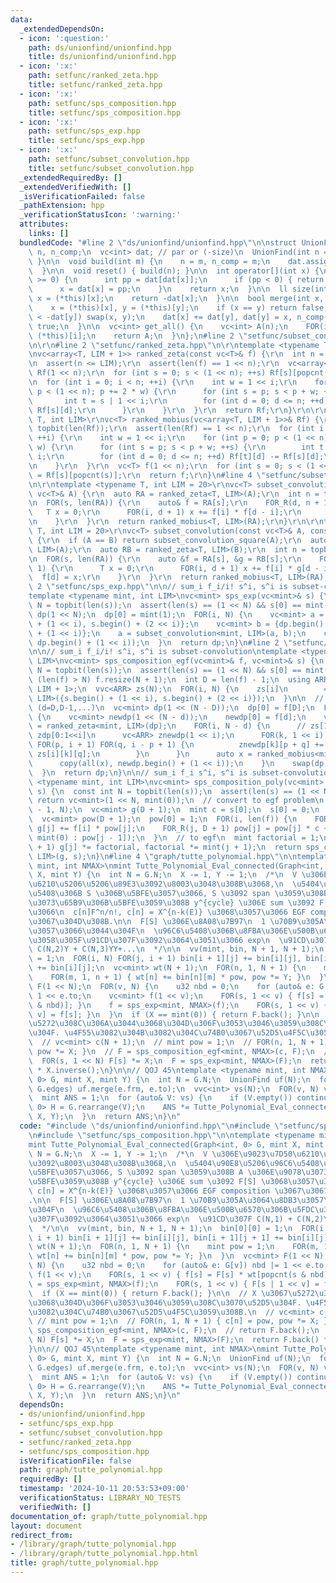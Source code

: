 ```yaml
---
data:
  _extendedDependsOn:
  - icon: ':question:'
    path: ds/unionfind/unionfind.hpp
    title: ds/unionfind/unionfind.hpp
  - icon: ':x:'
    path: setfunc/ranked_zeta.hpp
    title: setfunc/ranked_zeta.hpp
  - icon: ':x:'
    path: setfunc/sps_composition.hpp
    title: setfunc/sps_composition.hpp
  - icon: ':x:'
    path: setfunc/sps_exp.hpp
    title: setfunc/sps_exp.hpp
  - icon: ':x:'
    path: setfunc/subset_convolution.hpp
    title: setfunc/subset_convolution.hpp
  _extendedRequiredBy: []
  _extendedVerifiedWith: []
  _isVerificationFailed: false
  _pathExtension: hpp
  _verificationStatusIcon: ':warning:'
  attributes:
    links: []
  bundledCode: "#line 2 \"ds/unionfind/unionfind.hpp\"\n\nstruct UnionFind {\n  int\
    \ n, n_comp;\n  vc<int> dat; // par or (-size)\n  UnionFind(int n = 0) { build(n);\
    \ }\n\n  void build(int m) {\n    n = m, n_comp = m;\n    dat.assign(n, -1);\n\
    \  }\n\n  void reset() { build(n); }\n\n  int operator[](int x) {\n    while (dat[x]\
    \ >= 0) {\n      int pp = dat[dat[x]];\n      if (pp < 0) { return dat[x]; }\n\
    \      x = dat[x] = pp;\n    }\n    return x;\n  }\n\n  ll size(int x) {\n   \
    \ x = (*this)[x];\n    return -dat[x];\n  }\n\n  bool merge(int x, int y) {\n\
    \    x = (*this)[x], y = (*this)[y];\n    if (x == y) return false;\n    if (-dat[x]\
    \ < -dat[y]) swap(x, y);\n    dat[x] += dat[y], dat[y] = x, n_comp--;\n    return\
    \ true;\n  }\n\n  vc<int> get_all() {\n    vc<int> A(n);\n    FOR(i, n) A[i] =\
    \ (*this)[i];\n    return A;\n  }\n};\n#line 2 \"setfunc/subset_convolution.hpp\"\
    \n\r\n#line 2 \"setfunc/ranked_zeta.hpp\"\n\r\ntemplate <typename T, int LIM>\r\
    \nvc<array<T, LIM + 1>> ranked_zeta(const vc<T>& f) {\r\n  int n = topbit(len(f));\r\
    \n  assert(n <= LIM);\r\n  assert(len(f) == 1 << n);\r\n  vc<array<T, LIM + 1>>\
    \ Rf(1 << n);\r\n  for (int s = 0; s < (1 << n); ++s) Rf[s][popcnt(s)] = f[s];\r\
    \n  for (int i = 0; i < n; ++i) {\r\n    int w = 1 << i;\r\n    for (int p = 0;\
    \ p < (1 << n); p += 2 * w) {\r\n      for (int s = p; s < p + w; ++s) {\r\n \
    \       int t = s | 1 << i;\r\n        for (int d = 0; d <= n; ++d) Rf[t][d] +=\
    \ Rf[s][d];\r\n      }\r\n    }\r\n  }\r\n  return Rf;\r\n}\r\n\r\ntemplate <typename\
    \ T, int LIM>\r\nvc<T> ranked_mobius(vc<array<T, LIM + 1>>& Rf) {\r\n  int n =\
    \ topbit(len(Rf));\r\n  assert(len(Rf) == 1 << n);\r\n  for (int i = 0; i < n;\
    \ ++i) {\r\n    int w = 1 << i;\r\n    for (int p = 0; p < (1 << n); p += 2 *\
    \ w) {\r\n      for (int s = p; s < p + w; ++s) {\r\n        int t = s | 1 <<\
    \ i;\r\n        for (int d = 0; d <= n; ++d) Rf[t][d] -= Rf[s][d];\r\n      }\r\
    \n    }\r\n  }\r\n  vc<T> f(1 << n);\r\n  for (int s = 0; s < (1 << n); ++s) f[s]\
    \ = Rf[s][popcnt(s)];\r\n  return f;\r\n}\n#line 4 \"setfunc/subset_convolution.hpp\"\
    \n\r\ntemplate <typename T, int LIM = 20>\r\nvc<T> subset_convolution_square(const\
    \ vc<T>& A) {\r\n  auto RA = ranked_zeta<T, LIM>(A);\r\n  int n = topbit(len(RA));\r\
    \n  FOR(s, len(RA)) {\r\n    auto& f = RA[s];\r\n    FOR_R(d, n + 1) {\r\n   \
    \   T x = 0;\r\n      FOR(i, d + 1) x += f[i] * f[d - i];\r\n      f[d] = x;\r\
    \n    }\r\n  }\r\n  return ranked_mobius<T, LIM>(RA);\r\n}\r\n\r\ntemplate <typename\
    \ T, int LIM = 20>\r\nvc<T> subset_convolution(const vc<T>& A, const vc<T>& B)\
    \ {\r\n  if (A == B) return subset_convolution_square(A);\r\n  auto RA = ranked_zeta<T,\
    \ LIM>(A);\r\n  auto RB = ranked_zeta<T, LIM>(B);\r\n  int n = topbit(len(RA));\r\
    \n  FOR(s, len(RA)) {\r\n    auto &f = RA[s], &g = RB[s];\r\n    FOR_R(d, n +\
    \ 1) {\r\n      T x = 0;\r\n      FOR(i, d + 1) x += f[i] * g[d - i];\r\n    \
    \  f[d] = x;\r\n    }\r\n  }\r\n  return ranked_mobius<T, LIM>(RA);\r\n}\r\n#line\
    \ 2 \"setfunc/sps_exp.hpp\"\n\n// sum_i f_i/i! s^i, s^i is subset-convolution\n\
    template <typename mint, int LIM>\nvc<mint> sps_exp(vc<mint>& s) {\n  const int\
    \ N = topbit(len(s));\n  assert(len(s) == (1 << N) && s[0] == mint(0));\n  vc<mint>\
    \ dp(1 << N);\n  dp[0] = mint(1);\n  FOR(i, N) {\n    vc<mint> a = {s.begin()\
    \ + (1 << i), s.begin() + (2 << i)};\n    vc<mint> b = {dp.begin(), dp.begin()\
    \ + (1 << i)};\n    a = subset_convolution<mint, LIM>(a, b);\n    copy(all(a),\
    \ dp.begin() + (1 << i));\n  }\n  return dp;\n}\n#line 2 \"setfunc/sps_composition.hpp\"\
    \n\n// sum_i f_i/i! s^i, s^i is subset-convolution\ntemplate <typename mint, int\
    \ LIM>\nvc<mint> sps_composition_egf(vc<mint>& f, vc<mint>& s) {\n  const int\
    \ N = topbit(len(s));\n  assert(len(s) == (1 << N) && s[0] == mint(0));\n  if\
    \ (len(f) > N) f.resize(N + 1);\n  int D = len(f) - 1;\n  using ARR = array<mint,\
    \ LIM + 1>;\n  vvc<ARR> zs(N);\n  FOR(i, N) {\n    zs[i]\n        = ranked_zeta<mint,\
    \ LIM>({s.begin() + (1 << i), s.begin() + (2 << i)});\n  }\n\n  // dp : (d/dt)^df(s)\
    \ (d=D,D-1,...)\n  vc<mint> dp(1 << (N - D));\n  dp[0] = f[D];\n  FOR_R(d, D)\
    \ {\n    vc<mint> newdp(1 << (N - d));\n    newdp[0] = f[d];\n    vc<ARR> zdp\
    \ = ranked_zeta<mint, LIM>(dp);\n    FOR(i, N - d) {\n      // zs[1<<i:2<<i],\
    \ zdp[0:1<<i]\n      vc<ARR> znewdp(1 << i);\n      FOR(k, 1 << i) {\n       \
    \ FOR(p, i + 1) FOR(q, i - p + 1) {\n          znewdp[k][p + q] += zdp[k][p] *\
    \ zs[i][k][q];\n        }\n      }\n      auto x = ranked_mobius<mint, LIM>(znewdp);\n\
    \      copy(all(x), newdp.begin() + (1 << i));\n    }\n    swap(dp, newdp);\n\
    \  }\n  return dp;\n}\n\n// sum_i f_i s^i, s^i is subset-convolution\ntemplate\
    \ <typename mint, int LIM>\nvc<mint> sps_composition_poly(vc<mint> f, vc<mint>\
    \ s) {\n  const int N = topbit(len(s));\n  assert(len(s) == (1 << N));\n  if (f.empty())\
    \ return vc<mint>(1 << N, mint(0));\n  // convert to egf problem\n  int D = min<int>(len(f)\
    \ - 1, N);\n  vc<mint> g(D + 1);\n  mint c = s[0];\n  s[0] = 0;\n  // (x+c)^i\n\
    \  vc<mint> pow(D + 1);\n  pow[0] = 1;\n  FOR(i, len(f)) {\n    FOR(j, D + 1)\
    \ g[j] += f[i] * pow[j];\n    FOR_R(j, D + 1) pow[j] = pow[j] * c + (j == 0 ?\
    \ mint(0) : pow[j - 1]);\n  }\n  // to egf\n  mint factorial = 1;\n  FOR(j, D\
    \ + 1) g[j] *= factorial, factorial *= mint(j + 1);\n  return sps_composition_egf<mint,\
    \ LIM>(g, s);\n}\n#line 4 \"graph/tutte_polynomial.hpp\"\n\ntemplate <typename\
    \ mint, int NMAX>\nmint Tutte_Polynomial_Eval_connected(Graph<int, 0> G, mint\
    \ X, mint Y) {\n  int N = G.N;\n  X -= 1, Y -= 1;\n  /*\n  V \u306E\u9023\u7D50\
    \u6210\u5206\u5206\u89E3\u3092\u8003\u3048\u308B\u3068,\n  \u5404\u90E8\u5206\u96C6\
    \u5408\u306B S \u306B\u5BFE\u3057\u3066, S \u3092 span \u3059\u308B A \u306E\u9078\
    \u3073\u65B9\u306B\u5BFE\u3059\u308B y^{cycle} \u306E sum \u3092 F[S] \u3068\u3057\
    \u3066\n  c[n]F^n/n!, c[n] = X^{n-k(E)} \u3068\u3057\u3066 EGF composition \u3067\
    \u3067\u304D\u308B.\n\n  F[S] \u306E\u8A08\u7B97\n  1 \u70B9\u305A\u3064\u8DB3\
    \u3057\u3066\u3044\u304F\n  \u96C6\u5408\u306B\u8FBA\u306E\u500B\u6570\u306B\u5FDC\
    \u3058\u305F\u91CD\u307F\u3092\u3064\u3051\u3066 exp\n  \u91CD\u307F C(N,1) +\
    \ C(N,2)Y + C(N,3)YY+...\n  */\n\n  vv(mint, bin, N + 1, N + 1);\n  bin[0][0]\
    \ = 1;\n  FOR(i, N) FOR(j, i + 1) bin[i + 1][j] += bin[i][j], bin[i + 1][j + 1]\
    \ += bin[i][j];\n  vc<mint> wt(N + 1);\n  FOR(n, 1, N + 1) {\n    mint pow = 1;\n\
    \    FOR(m, 1, n + 1) { wt[n] += bin[n][m] * pow, pow *= Y; }\n  }\n  vc<mint>\
    \ F(1 << N);\n  FOR(v, N) {\n    u32 nbd = 0;\n    for (auto& e: G[v]) nbd |=\
    \ 1 << e.to;\n    vc<mint> f(1 << v);\n    FOR(s, 1 << v) { f[s] = F[s] * wt[popcnt(s\
    \ & nbd)]; }\n    f = sps_exp<mint, NMAX>(f);\n    FOR(s, 1 << v) { F[s | 1 <<\
    \ v] = f[s]; }\n  }\n  if (X == mint(0)) { return F.back(); }\n\n  // X \u3067\
    \u5272\u308C\u306A\u3044\u3068\u304D\u306F\u3053\u3046\u3059\u308C\u3070\u52D5\
    \u304F. \u4F55\u3082\u304B\u3082\u304C\u74B0\u3067\u52D5\u4F5C\u3059\u308B.\n\
    \  // vc<mint> c(N + 1);\n  // mint pow = 1;\n  // FOR(n, 1, N + 1) { c[n] = pow,\
    \ pow *= X; }\n  // F = sps_composition_egf<mint, NMAX>(c, F);\n  // return F.back();\n\
    \  FOR(s, 1 << N) F[s] *= X;\n  F = sps_exp<mint, NMAX>(F);\n  return F.back()\
    \ * X.inverse();\n}\n\n// QOJ 45\ntemplate <typename mint, int NMAX>\nmint Tutte_Polynomial_Eval(Graph<int,\
    \ 0> G, mint X, mint Y) {\n  int N = G.N;\n  UnionFind uf(N);\n  for (auto& e:\
    \ G.edges) uf.merge(e.frm, e.to);\n  vvc<int> vs(N);\n  FOR(v, N) vs[uf[v]].eb(v);\n\
    \  mint ANS = 1;\n  for (auto& V: vs) {\n    if (V.empty()) continue;\n    Graph<int,\
    \ 0> H = G.rearrange(V);\n    ANS *= Tutte_Polynomial_Eval_connected<mint, NMAX>(H,\
    \ X, Y);\n  }\n  return ANS;\n}\n"
  code: "#include \"ds/unionfind/unionfind.hpp\"\n#include \"setfunc/sps_exp.hpp\"\
    \n#include \"setfunc/sps_composition.hpp\"\n\ntemplate <typename mint, int NMAX>\n\
    mint Tutte_Polynomial_Eval_connected(Graph<int, 0> G, mint X, mint Y) {\n  int\
    \ N = G.N;\n  X -= 1, Y -= 1;\n  /*\n  V \u306E\u9023\u7D50\u6210\u5206\u5206\u89E3\
    \u3092\u8003\u3048\u308B\u3068,\n  \u5404\u90E8\u5206\u96C6\u5408\u306B S \u306B\
    \u5BFE\u3057\u3066, S \u3092 span \u3059\u308B A \u306E\u9078\u3073\u65B9\u306B\
    \u5BFE\u3059\u308B y^{cycle} \u306E sum \u3092 F[S] \u3068\u3057\u3066\n  c[n]F^n/n!,\
    \ c[n] = X^{n-k(E)} \u3068\u3057\u3066 EGF composition \u3067\u3067\u304D\u308B\
    .\n\n  F[S] \u306E\u8A08\u7B97\n  1 \u70B9\u305A\u3064\u8DB3\u3057\u3066\u3044\
    \u304F\n  \u96C6\u5408\u306B\u8FBA\u306E\u500B\u6570\u306B\u5FDC\u3058\u305F\u91CD\
    \u307F\u3092\u3064\u3051\u3066 exp\n  \u91CD\u307F C(N,1) + C(N,2)Y + C(N,3)YY+...\n\
    \  */\n\n  vv(mint, bin, N + 1, N + 1);\n  bin[0][0] = 1;\n  FOR(i, N) FOR(j,\
    \ i + 1) bin[i + 1][j] += bin[i][j], bin[i + 1][j + 1] += bin[i][j];\n  vc<mint>\
    \ wt(N + 1);\n  FOR(n, 1, N + 1) {\n    mint pow = 1;\n    FOR(m, 1, n + 1) {\
    \ wt[n] += bin[n][m] * pow, pow *= Y; }\n  }\n  vc<mint> F(1 << N);\n  FOR(v,\
    \ N) {\n    u32 nbd = 0;\n    for (auto& e: G[v]) nbd |= 1 << e.to;\n    vc<mint>\
    \ f(1 << v);\n    FOR(s, 1 << v) { f[s] = F[s] * wt[popcnt(s & nbd)]; }\n    f\
    \ = sps_exp<mint, NMAX>(f);\n    FOR(s, 1 << v) { F[s | 1 << v] = f[s]; }\n  }\n\
    \  if (X == mint(0)) { return F.back(); }\n\n  // X \u3067\u5272\u308C\u306A\u3044\
    \u3068\u304D\u306F\u3053\u3046\u3059\u308C\u3070\u52D5\u304F. \u4F55\u3082\u304B\
    \u3082\u304C\u74B0\u3067\u52D5\u4F5C\u3059\u308B.\n  // vc<mint> c(N + 1);\n \
    \ // mint pow = 1;\n  // FOR(n, 1, N + 1) { c[n] = pow, pow *= X; }\n  // F =\
    \ sps_composition_egf<mint, NMAX>(c, F);\n  // return F.back();\n  FOR(s, 1 <<\
    \ N) F[s] *= X;\n  F = sps_exp<mint, NMAX>(F);\n  return F.back() * X.inverse();\n\
    }\n\n// QOJ 45\ntemplate <typename mint, int NMAX>\nmint Tutte_Polynomial_Eval(Graph<int,\
    \ 0> G, mint X, mint Y) {\n  int N = G.N;\n  UnionFind uf(N);\n  for (auto& e:\
    \ G.edges) uf.merge(e.frm, e.to);\n  vvc<int> vs(N);\n  FOR(v, N) vs[uf[v]].eb(v);\n\
    \  mint ANS = 1;\n  for (auto& V: vs) {\n    if (V.empty()) continue;\n    Graph<int,\
    \ 0> H = G.rearrange(V);\n    ANS *= Tutte_Polynomial_Eval_connected<mint, NMAX>(H,\
    \ X, Y);\n  }\n  return ANS;\n}\n"
  dependsOn:
  - ds/unionfind/unionfind.hpp
  - setfunc/sps_exp.hpp
  - setfunc/subset_convolution.hpp
  - setfunc/ranked_zeta.hpp
  - setfunc/sps_composition.hpp
  isVerificationFile: false
  path: graph/tutte_polynomial.hpp
  requiredBy: []
  timestamp: '2024-10-11 20:53:53+09:00'
  verificationStatus: LIBRARY_NO_TESTS
  verifiedWith: []
documentation_of: graph/tutte_polynomial.hpp
layout: document
redirect_from:
- /library/graph/tutte_polynomial.hpp
- /library/graph/tutte_polynomial.hpp.html
title: graph/tutte_polynomial.hpp
---
```

